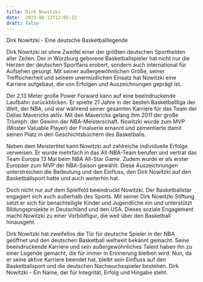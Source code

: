 ```yaml
---
title: Dirk Nowitzki
date:  2023-08-13T12:05:12
draft: false
---
```


Dirk Nowitzki - Eine deutsche Basketballlegende

Dirk Nowitzki ist ohne Zweifel einer der größten deutschen Sporthelden aller Zeiten. Der in Würzburg geborene Basketballspieler hat nicht nur die Herzen der deutschen Sportfans erobert, sondern auch international für Aufsehen gesorgt. Mit seiner außergewöhnlichen Größe, seiner Treffsicherheit und seinem unermüdlichen Einsatz hat Nowitzki eine Karriere aufgebaut, die von Erfolgen und Auszeichnungen geprägt ist.

Der 2,13 Meter große Power Forward kann auf eine beeindruckende Laufbahn zurückblicken. Er spielte 21 Jahre in der besten Basketballliga der Welt, der NBA, und war während seiner gesamten Karriere für das Team der Dallas Mavericks aktiv. Mit den Mavericks gelang ihm 2011 der große Triumph: der Gewinn der NBA-Meisterschaft. Nowitzki wurde zum MVP (Moster Valuable Player) der Finalserie ernannt und zementierte damit seinen Platz in den Geschichtsbüchern des Basketballs.

Neben dem Meistertitel kann Nowitzki auf zahlreiche individuelle Erfolge verweisen. Er wurde mehrfach in das All-NBA-Team berufen und vertrat das Team Europa 13 Mal beim NBA All-Star Game. Zudem wurde er als erster Europäer zum MVP der NBA-Saison gewählt. Diese Auszeichnungen unterstreichen die Bedeutung und den Einfluss, den Dirk Nowitzki auf den Basketballsport hatte und auch weiterhin hat.

Doch nicht nur auf dem Spielfeld beeindruckt Nowitzki. Der Basketballstar engagiert sich auch außerhalb des Sports. Mit seiner Dirk Nowitzki Stiftung setzt er sich für benachteiligte Kinder und Jugendliche ein und unterstützt Bildungsprojekte in Deutschland und den USA. Dieses soziale Engagement macht Nowitzki zu einer Vorbildfigur, die weit über den Basketball hinausgeht.

Dirk Nowitzki hat zweifellos die Tür für deutsche Spieler in der NBA geöffnet und den deutschen Basketball weltweit bekannt gemacht. Seine beeindruckende Karriere und sein außergewöhnliches Talent haben ihn zu einer Legende gemacht, die für immer in Erinnerung bleiben wird. Nun, da er seine aktive Karriere beendet hat, bleibt sein Einfluss auf den Basketballsport und die deutschen Nachwuchsspieler bestehen. Dirk Nowitzki - Ein Name, der für Integrität, Erfolg und Hingabe steht.